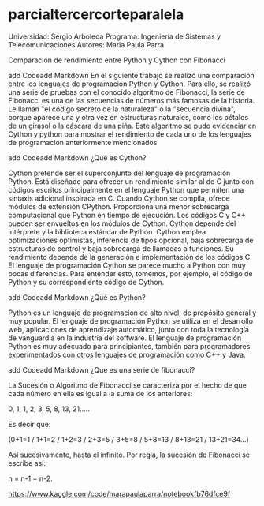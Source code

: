 # parcialtercercorteparalela

Universidad: Sergio Arboleda Programa: Ingeniería de Sistemas y Telecomunicaciones Autores: Maria Paula Parra

Comparación de rendimiento entre Python y Cython con Fibonacci

add Codeadd Markdown
En el siguiente trabajo se realizó una comparación entre los lenguajes de programación Python y Cython. Para ello, se realizó una serie de pruebas con el conocido algoritmo de Fibonacci, la serie de Fibonacci es una de las secuencias de números más famosas de la historia. Le llaman "el código secreto de la naturaleza" o la "secuencia divina", porque aparece una y otra vez en estructuras naturales, como los pétalos de un girasol o la cáscara de una piña. Este algoritmo se pudo evidenciar en Cython y python para mostrar el rendimiento de cada uno de los lenguajes de programación anteriormente mencionados

add Codeadd Markdown
¿Qué es Cython?

Cython pretende ser el superconjunto del lenguaje de programación Python. Está diseñado para ofrecer un rendimiento similar al de C junto con códigos escritos principalmente en el lenguaje Python que permiten una sintaxis adicional inspirada en C. Cuando Cython se compila, ofrece módulos de extensión CPython. Proporciona una menor sobrecarga computacional que Python en tiempo de ejecución. Los códigos C y C++ pueden ser envueltos en los módulos de Cython. Cython depende del intérprete y la biblioteca estándar de Python. Cython emplea optimizaciones optimistas, inferencia de tipos opcional, baja sobrecarga de estructuras de control y baja sobrecarga de llamadas a funciones. Su rendimiento depende de la generación e implementación de los códigos C. El lenguaje de programación Cython se parece mucho a Python con muy pocas diferencias. Para entender esto, tomemos, por ejemplo, el código de Python y su correspondiente código de Cython.

add Codeadd Markdown
¿Qué es Python?

Python es un lenguaje de programación de alto nivel, de propósito general y muy popular. El lenguaje de programación Python se utiliza en el desarrollo web, aplicaciones de aprendizaje automático, junto con toda la tecnología de vanguardia en la industria del software. El lenguaje de programación Python es muy adecuado para principiantes, también para programadores experimentados con otros lenguajes de programación como C++ y Java.

add Codeadd Markdown
¿Que es una serie de fibonacci?

La Sucesión o Algoritmo de Fibonacci se caracteriza por el hecho de que cada número en ella es igual a la suma de los anteriores:

0, 1, 1, 2, 3, 5, 8, 13, 21…..

Es decir que:

(0+1=1 / 1+1=2 / 1+2=3 / 2+3=5 / 3+5=8 / 5+8=13 / 8+13=21 / 13+21=34…)

Así sucesivamente, hasta el infinito. Por regla, la sucesión de Fibonacci se escribe así:

n = n-1 + n-2.

https://www.kaggle.com/code/marapaulaparra/notebookfb76dfce9f
